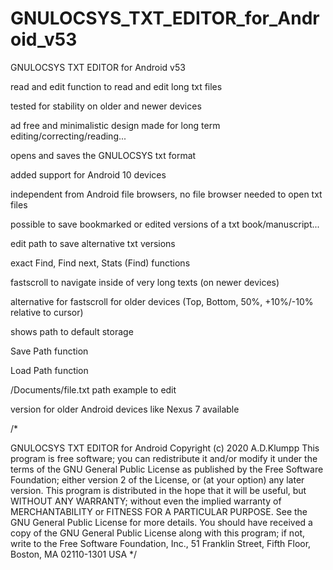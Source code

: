 # GNULOCSYS_TXT_EDITOR_for_Android_v53
GNULOCSYS TXT EDITOR for Android v53


read and edit function to read and edit long txt files

tested for stability on older and newer devices

ad free and minimalistic design made for long term editing/correcting/reading...

opens and saves the GNULOCSYS txt format

added support for Android 10 devices

independent from Android file browsers, no file browser needed to open txt files

possible to save bookmarked or edited versions of a txt book/manuscript...

edit path to save alternative txt versions

exact Find, Find next, Stats (Find) functions

fastscroll to navigate inside of very long texts (on newer devices)

alternative for fastscroll for older devices (Top, Bottom, 50%, +10%/-10% relative to cursor)

shows path to default storage

Save Path function

Load Path function

/Documents/file.txt path example to edit

version for older Android devices like Nexus 7 available

/*

GNULOCSYS TXT EDITOR for Android
Copyright (c) 2020 A.D.Klumpp
This program is free software; you can redistribute it and/or modify
it under the terms of the GNU General Public License as published by
the Free Software Foundation; either version 2 of the License, or
(at your option) any later version.
This program is distributed in the hope that it will be useful,
but WITHOUT ANY WARRANTY; without even the implied warranty of
MERCHANTABILITY or FITNESS FOR A PARTICULAR PURPOSE. See the
GNU General Public License for more details.
You should have received a copy of the GNU General Public License
along with this program; if not, write to the Free Software
Foundation, Inc., 51 Franklin Street, Fifth Floor, Boston, MA 02110-1301 USA */
